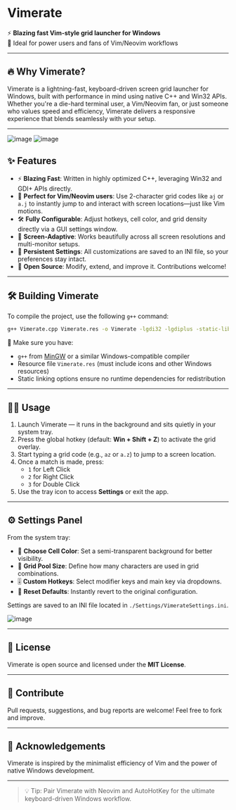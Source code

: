 # Vimerate

⚡ **Blazing fast Vim-style grid launcher for Windows**  
🚀 Ideal for power users and fans of Vim/Neovim workflows

---

## 🔥 Why Vimerate?

Vimerate is a lightning-fast, keyboard-driven screen grid launcher for Windows, built with performance in mind using native C++ and Win32 APIs. Whether you're a die-hard terminal user, a Vim/Neovim fan, or just someone who values speed and efficiency, Vimerate delivers a responsive experience that blends seamlessly with your setup.

---
![image](https://github.com/user-attachments/assets/027610da-5a11-49fc-b930-ce9943ff4016)
![image](https://github.com/user-attachments/assets/124e20bc-8d37-4741-a6b0-d965986e420d)


## ✨ Features

- ⚡ **Blazing Fast**: Written in highly optimized C++, leveraging Win32 and GDI+ APIs directly.
- 🎯 **Perfect for Vim/Neovim users**: Use 2-character grid codes like `aj` or `a.j` to instantly jump to and interact with screen locations—just like Vim motions.
- 🛠️ **Fully Configurable**: Adjust hotkeys, cell color, and grid density directly via a GUI settings window.
- 📐 **Screen-Adaptive**: Works beautifully across all screen resolutions and multi-monitor setups.
- 🧰 **Persistent Settings**: All customizations are saved to an INI file, so your preferences stay intact.
- 🧪 **Open Source**: Modify, extend, and improve it. Contributions welcome!

---

## 🛠️ Building Vimerate

To compile the project, use the following `g++` command:

```sh
g++ Vimerate.cpp Vimerate.res -o Vimerate -lgdi32 -lgdiplus -static-libgcc -static-libstdc++ -mwindows -lcomctl32 -lshell32
```

📝 Make sure you have:
- `g++` from [MinGW](http://mingw.org/) or a similar Windows-compatible compiler
- Resource file `Vimerate.res` (must include icons and other Windows resources)
- Static linking options ensure no runtime dependencies for redistribution

---

## 🧑‍💻 Usage

1. Launch Vimerate — it runs in the background and sits quietly in your system tray.
2. Press the global hotkey (default: **Win + Shift + Z**) to activate the grid overlay.
3. Start typing a grid code (e.g., `az` or `a.z`) to jump to a screen location.
4. Once a match is made, press:
   - `1` for Left Click
   - `2` for Right Click
   - `3` for Double Click
5. Use the tray icon to access **Settings** or exit the app.

---

## ⚙️ Settings Panel

From the system tray:
- 🎨 **Choose Cell Color**: Set a semi-transparent background for better visibility.
- 🔢 **Grid Pool Size**: Define how many characters are used in grid combinations.
- 🎚️ **Custom Hotkeys**: Select modifier keys and main key via dropdowns.
- 🔄 **Reset Defaults**: Instantly revert to the original configuration.

Settings are saved to an INI file located in `./Settings/VimerateSettings.ini`.

![image](https://github.com/user-attachments/assets/58a56c1f-fa3b-455b-be6b-f45701a38eec)

---

## 🧾 License

Vimerate is open source and licensed under the **MIT License**.

---

## 🤝 Contribute

Pull requests, suggestions, and bug reports are welcome! Feel free to fork and improve.

---

## 🙏 Acknowledgements

Vimerate is inspired by the minimalist efficiency of Vim and the power of native Windows development.

---

> 💡 Tip: Pair Vimerate with Neovim and AutoHotKey for the ultimate keyboard-driven Windows workflow.

